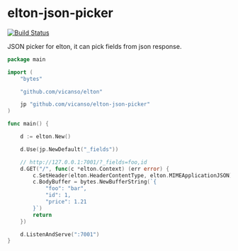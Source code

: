 # elton-json-picker

[![Build Status](https://img.shields.io/travis/vicanso/elton-json-picker.svg?label=linux+build)](https://travis-ci.org/vicanso/elton-json-picker)

JSON picker for elton, it can pick fields from json response.

```go
package main

import (
	"bytes"

	"github.com/vicanso/elton"

	jp "github.com/vicanso/elton-json-picker"
)

func main() {

	d := elton.New()

	d.Use(jp.NewDefault("_fields"))

	// http://127.0.0.1:7001/?_fields=foo,id
	d.GET("/", func(c *elton.Context) (err error) {
		c.SetHeader(elton.HeaderContentType, elton.MIMEApplicationJSON)
		c.BodyBuffer = bytes.NewBufferString(`{
			"foo": "bar",
			"id": 1,
			"price": 1.21
		}`)
		return
	})

	d.ListenAndServe(":7001")
}
```